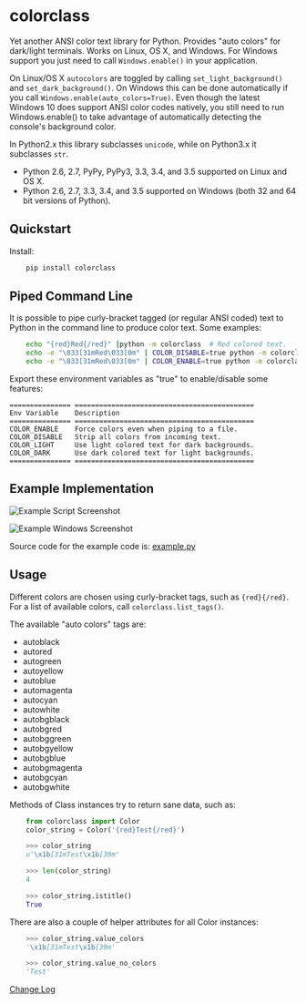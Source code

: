 # colorclass

Yet another ANSI color text library for Python. Provides "auto colors" for dark/light terminals. Works on Linux, OS X,
and Windows. For Windows support you just need to call ``Windows.enable()`` in your application.

On Linux/OS X ``autocolors`` are toggled by calling ``set_light_background()`` and ``set_dark_background()``. On Windows
this can be done automatically if you call ``Windows.enable(auto_colors=True)``. Even though the latest Windows 10 does
support ANSI color codes natively, you still need to run Windows.enable() to take advantage of automatically detecting
the console's background color.

In Python2.x this library subclasses ``unicode``, while on Python3.x it subclasses ``str``.

* Python 2.6, 2.7, PyPy, PyPy3, 3.3, 3.4, and 3.5 supported on Linux and OS X.
* Python 2.6, 2.7, 3.3, 3.4, and 3.5 supported on Windows (both 32 and 64 bit versions of Python).

## Quickstart
Install:
```bash
    pip install colorclass
```

## Piped Command Line
It is possible to pipe curly-bracket tagged (or regular ANSI coded) text to Python in the command line to produce color
text. Some examples:

```bash
    echo "{red}Red{/red}" |python -m colorclass  # Red colored text.
    echo -e "\033[31mRed\033[0m" | COLOR_DISABLE=true python -m colorclass  # Strip colors
    echo -e "\033[31mRed\033[0m" | COLOR_ENABLE=true python -m colorclass &> file.txt  # Force colors.
```
Export these environment variables as "true" to enable/disable some features:

    =============== ============================================
    Env Variable    Description
    =============== ============================================
    COLOR_ENABLE    Force colors even when piping to a file.
    COLOR_DISABLE   Strip all colors from incoming text.
    COLOR_LIGHT     Use light colored text for dark backgrounds.
    COLOR_DARK      Use dark colored text for light backgrounds.
    =============== ============================================

## Example Implementation

![Example Script Screenshot](https://github.com/Robpol86/colorclass/raw/master/example.png?raw=true)

![Example Windows Screenshot](https://github.com/Robpol86/colorclass/raw/master/example_windows.png?raw=true)

Source code for the example code is: [example.py](https://github.com/Robpol86/colorclass/blob/master/example.py)

## Usage

Different colors are chosen using curly-bracket tags, such as ``{red}{/red}``. For a list of available colors, call
``colorclass.list_tags()``.

The available "auto colors" tags are:

* autoblack
* autored
* autogreen
* autoyellow
* autoblue
* automagenta
* autocyan
* autowhite
* autobgblack
* autobgred
* autobggreen
* autobgyellow
* autobgblue
* autobgmagenta
* autobgcyan
* autobgwhite

Methods of Class instances try to return sane data, such as:

```python
    from colorclass import Color
    color_string = Color('{red}Test{/red}')

    >>> color_string
    u'\x1b[31mTest\x1b[39m'

    >>> len(color_string)
    4

    >>> color_string.istitle()
    True
```
There are also a couple of helper attributes for all Color instances:

```python
    >>> color_string.value_colors
    '\x1b[31mTest\x1b[39m'

    >>> color_string.value_no_colors
    'Test'
```

[Change Log](https://github.com/matthewdeanmartin/colorclass/blob/master/CHANGELOG.md)